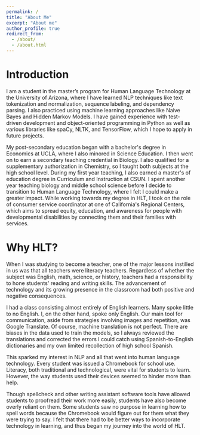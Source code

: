 ```yaml
---
permalink: /
title: "About Me"
excerpt: "About me"
author_profile: true
redirect_from: 
  - /about/
  - /about.html
---
```


Introduction
======

I am a student in the master’s program for Human Language Technology at the University of Arizona, where I have learned NLP techniques like text tokenization and normalization, sequence labeling, and dependency parsing. I also practiced using machine learning approaches like Naive Bayes and Hidden Markov Models. I have gained experience with test-driven development and object-oriented programming in Python as well as various libraries like spaCy, NLTK, and TensorFlow, which I hope to apply in future projects.

My post-secondary education began with a bachelor's degree in Economics at UCLA, where I also minored in Science Education. I then went on to earn a secondary teaching credential in Biology. I also qualified for a supplementary authorization in Chemistry, so I taught both subjects at the high school level. During my first year teaching, I also earned a master's of education degree in Curriculum and Instruction at CSUN. I spent another year teaching biology and middle school science before I decide to transition to Human Language Technology, where I felt I could make a greater impact. While working towards my degree in HLT, I took on the role of consumer service coordinator at one of California's Regional Centers, which aims to spread equity, education, and awareness for people with developmental disabilities by connecting them and their families with services.


Why HLT?
======

When I was studying to become a teacher, one of the major lessons instilled in us was that all teachers were literacy teachers. Regardless of whether the subject was English, math, science, or history, teachers had a responsibility to hone students' reading and writing skills. The advancement of technology and its growing presence in the classroom had both positive and negative consequences.

I had a class consisting almost entirely of English learners. Many spoke little to no English. I, on the other hand, spoke only English. Our main tool for communication, aside from strategies involving images and repetition, was Google Translate. Of course, machine translation is not perfect. There are biases in the data used to train the models, so I always reviewed the translations and corrected the errors I could catch using Spanish-to-English dictionaries and my own limited recollection of high school Spanish.

This sparked my interest in NLP and all that went into human language technology. Every student was issued a Chromebook for school use. Literacy, both traditional and technological, were vital for students to learn. However, the way students used their devices seemed to hinder more than help.

Though spellcheck and other writing assistant software tools have allowed students to proofread their work more easily, students have also become overly reliant on them. Some students saw no purpose in learning how to spell words because the Chromebook would figure out for them what they were trying to say. I felt that there had to be better ways to incorporate technology in learning, and thus began my journey into the world of HLT.
